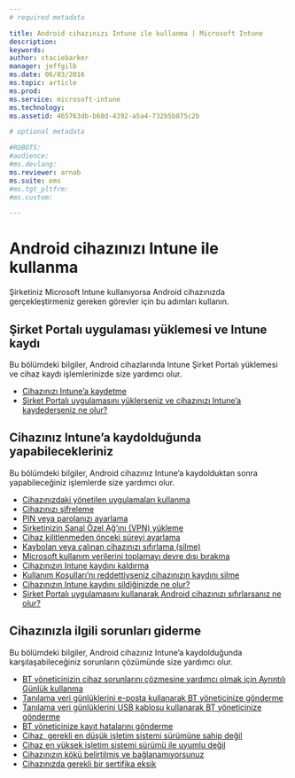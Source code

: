 ```yaml
---
# required metadata

title: Android cihazınızı Intune ile kullanma | Microsoft Intune
description:
keywords:
author: staciebarker
manager: jeffgilb
ms.date: 06/03/2016
ms.topic: article
ms.prod:
ms.service: microsoft-intune
ms.technology:
ms.assetid: 465763db-b68d-4392-a5a4-732b5b875c2b

# optional metadata

#ROBOTS:
#audience:
#ms.devlang:
ms.reviewer: arnab
ms.suite: ems
#ms.tgt_pltfrm:
#ms.custom:

---
```



# Android cihazınızı Intune ile kullanma

Şirketiniz Microsoft Intune kullanıyorsa Android cihazınızda gerçekleştirmeniz gereken görevler için bu adımları kullanın.

## Şirket Portalı uygulaması yüklemesi ve Intune kaydı

Bu bölümdeki bilgiler, Android cihazlarında Intune Şirket Portalı yüklemesi ve cihaz kaydı işlemlerinizde size yardımcı olur.

- [Cihazınızı Intune’a kaydetme](enroll-your-device-in-Intune-android.md)</br>
- [Şirket Portalı uygulamasını yüklerseniz ve cihazınızı Intune’a kaydederseniz ne olur?](what-happens-if-you-install-the-company-portal-app-and-enroll-your-device-in-intune-android.md)

## Cihazınız Intune’a kaydolduğunda yapabilecekleriniz

Bu bölümdeki bilgiler, Android cihazınız Intune’a kaydolduktan sonra yapabileceğiniz işlemlerde size yardımcı olur.

- [Cihazınızdaki yönetilen uygulamaları kullanma](use-managed-apps-on-your-device-android.md)</br>
- [Cihazınızı şifreleme](encrypt-your-device-android.md)</br>
- [PIN veya parolanızı ayarlama](set-your-pin-or-password-android.md)</br>
- [Şirketinizin Sanal Özel Ağ’ını (VPN) yükleme](install-your-companys-virtual-private-network-VPN-android.md)</br>
- [Cihaz kilitlenmeden önceki süreyi ayarlama](set-the-amount-of-time-before-your-device-is-locked-android.md)</br>
- [Kaybolan veya çalınan cihazınızı sıfırlama (silme)](reset-erase-your-lost-or-stolen-device-android.md)</br>
- [Microsoft kullanım verilerini toplamayı devre dışı bırakma](turn-off-microsoft-usage-data-collection-android.md)</br>
- [Cihazınızın Intune kaydını kaldırma](unenroll-your-device-from-intune-android.md)</br>
- [Kullanım Koşulları’nı reddettiyseniz cihazınızın kaydını silme](unenroll-your-device-from-intune-if-you-declined-terms-of-use-android.md)</br>
- [Cihazınızın Intune kaydını sildiğinizde ne olur?](what-happens-if-you-unenroll-your-device-from-intune-android.md)</br>
- [Şirket Portalı uygulamasını kullanarak Android cihazınızı sıfırlarsanız ne olur?](what-happens-if-you-reset-your-device-using-the-company-portal-android.md)

## Cihazınızla ilgili sorunları giderme

Bu bölümdeki bilgiler, Android cihazınız Intune’a kaydolduğunda karşılaşabileceğiniz sorunların çözümünde size yardımcı olur.

- [BT yöneticinizin cihaz sorunlarını çözmesine yardımcı olmak için Ayrıntılı Günlük kullanma](use-verbose-logging-to-help-your-it-administrator-fix-device-issues-android.md)</br>
- [Tanılama veri günlüklerini e-posta kullanarak BT yöneticinize gönderme](send-diagnostic-data-logs-to-your-it-administrator-using-email-android.md)</br>
- [Tanılama veri günlüklerini USB kablosu kullanarak BT yöneticinize gönderme](send-diagnostic-data-logs-to-your-it-administrator-using-a-usb-cable-android.md)</br>
- [BT yöneticinize kayıt hatalarını gönderme](send-enrollment-errors-to-your-it-administrator-android.md)</br>
- [Cihaz, gerekli en düşük işletim sistemi sürümüne sahip değil](device-doesnt-have-the-required-minimum-operating-system-version-android.md)</br>
- [Cihaz en yüksek işletim sistemi sürümü ile uyumlu değil](device-doesnt-comply-with-maximum-operating-system-version-android.md)</br>
- [Cihazınızın kökü belirtilmiş ve bağlanamıyorsunuz](your-device-is-rooted-and-you-cant-connect-android.md)</br>
- [Cihazınızda gerekli bir sertifika eksik](your-device-is-missing-a-required-certificate-android.md)</br>




<!--HONumber=Jun16_HO1-->


